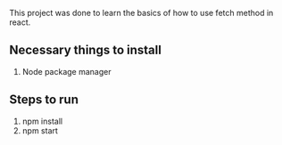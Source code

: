 This project was done to learn the basics of how to use fetch method in react.

## Necessary things to install
1. Node package manager

## Steps to run
1. npm install
2. npm start